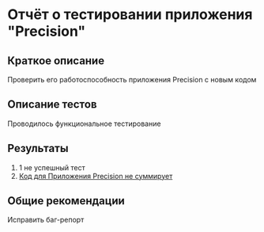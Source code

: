 # Отчёт о тестировании приложения "Precision"

## Краткое описание

Проверить его работоспособность приложения Precision с новым кодом

## Описание тестов

Проводилось функциональное тестирование 

## Результаты

1. 1 не успешный тест
2. [Код для Приложения Precision не суммирует](https://github.com/YesPechenko/Precision/issues/1)

## Общие рекомендации

Исправить баг-репорт